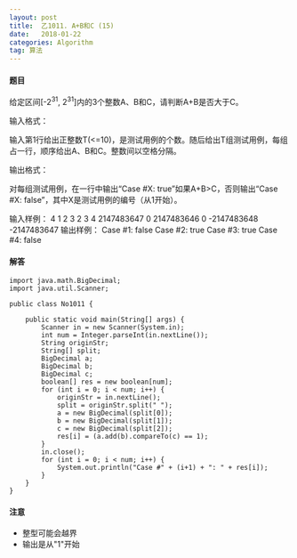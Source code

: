 ```yaml
---
layout: post
title:  乙1011. A+B和C (15)
date:   2018-01-22
categories: Algorithm
tag: 算法
---
```

 

#### 题目 ####
	
给定区间[-2<sup>31</sup>, 2<sup>31</sup>]内的3个整数A、B和C，请判断A+B是否大于C。

输入格式：

输入第1行给出正整数T(<=10)，是测试用例的个数。随后给出T组测试用例，每组占一行，顺序给出A、B和C。整数间以空格分隔。

输出格式：

对每组测试用例，在一行中输出“Case #X: true”如果A+B>C，否则输出“Case #X: false”，其中X是测试用例的编号（从1开始）。

输入样例：
4
1 2 3
2 3 4
2147483647 0 2147483646
0 -2147483648 -2147483647
输出样例：
Case #1: false
Case #2: true
Case #3: true
Case #4: false	
 

#### 解答 ####
	
	import java.math.BigDecimal;
	import java.util.Scanner;
	 
	public class No1011 {
	
		public static void main(String[] args) {
			Scanner in = new Scanner(System.in);
			int num = Integer.parseInt(in.nextLine());
			String originStr;
			String[] split;
			BigDecimal a;
			BigDecimal b;
			BigDecimal c;
			boolean[] res = new boolean[num];
			for (int i = 0; i < num; i++) {
				originStr = in.nextLine();
				split = originStr.split(" ");
				a = new BigDecimal(split[0]);
				b = new BigDecimal(split[1]);
				c = new BigDecimal(split[2]);
				res[i] = (a.add(b).compareTo(c) == 1);
			}
			in.close();
			for (int i = 0; i < num; i++) {
				System.out.println("Case #" + (i+1) + ": " + res[i]);
			}
		}
	}

#### 注意 ####

- 整型可能会越界
- 输出是从"1"开始
